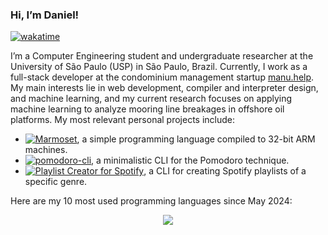 <!-- ![São Paulo, Brazil](https://img.shields.io/badge/S%C3%A3o%20Paulo%2C%20Brazil-black?logo=saopaulometro) -->

### Hi, I’m Daniel!
[![wakatime](https://wakatime.com/badge/user/6612fbea-4ab5-4a12-b452-4cca91b3336a.svg)](https://wakatime.com/@6612fbea-4ab5-4a12-b452-4cca91b3336a)

I’m a Computer Engineering student and undergraduate researcher at the University of São Paulo (USP) in São Paulo, Brazil. Currently, I work as a full-stack developer at the condominium management startup [manu.help](https://manu.help). My main interests lie in web development, compiler and interpreter design, and machine learning, and my current research focuses on applying machine learning to analyze mooring line breakages in offshore oil platforms. My most relevant personal projects include:

- [![Marmoset](https://img.shields.io/badge/Marmoset-black?logo=go)](https://github.com/danjovich/marmoset), a simple programming language compiled to 32-bit ARM machines.
- [![pomodoro-cli](https://img.shields.io/badge/Pomodoro%20CLI-black?logo=python)](https://github.com/danjovich/pomodoro-cli), a minimalistic CLI for the Pomodoro technique.
- [![Playlist Creator for Spotify](https://img.shields.io/badge/Playlist%20Creator%20for%20Spotify-black?logo=typescript)](https://github.com/danjovich/playlist-creator-for-spotify-cli), a CLI for creating Spotify playlists of a specific genre.

Here are my 10 most used programming languages since May 2024:

<div align="center">
  <img src="https://github-readme-stats-five-tawny-85.vercel.app/api/wakatime?username=@danjovich&langs_count=10&layout=compact"
</div>

